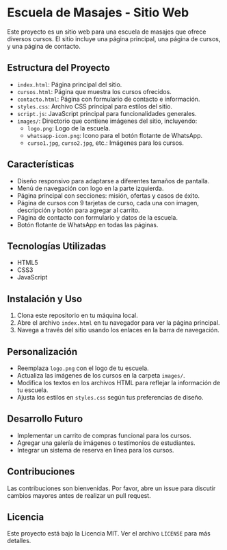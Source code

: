 # Escuela de Masajes - Sitio Web

Este proyecto es un sitio web para una escuela de masajes que ofrece diversos cursos. El sitio incluye una página principal, una página de cursos, y una página de contacto.

## Estructura del Proyecto

- `index.html`: Página principal del sitio.
- `cursos.html`: Página que muestra los cursos ofrecidos.
- `contacto.html`: Página con formulario de contacto e información.
- `styles.css`: Archivo CSS principal para estilos del sitio.
- `script.js`: JavaScript principal para funcionalidades generales.
- `images/`: Directorio que contiene imágenes del sitio, incluyendo:
  - `logo.png`: Logo de la escuela.
  - `whatsapp-icon.png`: Icono para el botón flotante de WhatsApp.
  - `curso1.jpg`, `curso2.jpg`, etc.: Imágenes para los cursos.

## Características

- Diseño responsivo para adaptarse a diferentes tamaños de pantalla.
- Menú de navegación con logo en la parte izquierda.
- Página principal con secciones: misión, ofertas y casos de éxito.
- Página de cursos con 9 tarjetas de curso, cada una con imagen, descripción y botón para agregar al carrito.
- Página de contacto con formulario y datos de la escuela.
- Botón flotante de WhatsApp en todas las páginas.

## Tecnologías Utilizadas

- HTML5
- CSS3
- JavaScript

## Instalación y Uso

1. Clona este repositorio en tu máquina local.
2. Abre el archivo `index.html` en tu navegador para ver la página principal.
3. Navega a través del sitio usando los enlaces en la barra de navegación.

## Personalización

- Reemplaza `logo.png` con el logo de tu escuela.
- Actualiza las imágenes de los cursos en la carpeta `images/`.
- Modifica los textos en los archivos HTML para reflejar la información de tu escuela.
- Ajusta los estilos en `styles.css` según tus preferencias de diseño.

## Desarrollo Futuro

- Implementar un carrito de compras funcional para los cursos.
- Agregar una galería de imágenes o testimonios de estudiantes.
- Integrar un sistema de reserva en línea para los cursos.

## Contribuciones

Las contribuciones son bienvenidas. Por favor, abre un issue para discutir cambios mayores antes de realizar un pull request.

## Licencia

Este proyecto está bajo la Licencia MIT. Ver el archivo `LICENSE` para más detalles.
